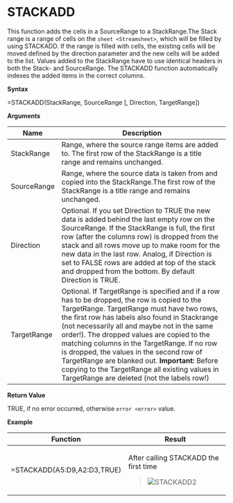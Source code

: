 # STACKADD

This function adds the cells in a SourceRange to a StackRange.The Stack
range is a range of cells on the `sheet <Streamsheet>`, which will be
filled by using STACKADD. If the range is filled with cells, the
existing cells will be moved defined by the direction parameter and the
new cells will be added to the list. Values added to the StackRange have
to use identical headers in both the Stack- and SourceRange. The
STACKADD function automatically indexes the added items in the correct
columns.

**Syntax**

=STACKADD(StackRange, SourceRange \[, Direction, TargetRange\])

**Arguments**

| Name        | Description                                                                                                                                                                                                                                                                                                                                                                                                                                                                                                                              |
|-------------|------------------------------------------------------------------------------------------------------------------------------------------------------------------------------------------------------------------------------------------------------------------------------------------------------------------------------------------------------------------------------------------------------------------------------------------------------------------------------------------------------------------------------------------|
| StackRange  | Range, where the source range items are added to. The first row of the StackRange is a title range and remains unchanged.                                                                                                                                                                                                                                                                                                                                                                                                                |
| SourceRange | Range, where the source data is taken from and copied into the StackRange.The first row of the StackRange is a title range and remains unchanged.                                                                                                                                                                                                                                                                                                                                                                                        |
| Direction   | Optional. If you set Direction to TRUE the new data is added behind the last empty row on the SourceRange. If the StackRange is full, the first row (after the columns row) is dropped from the stack and all rows move up to make room for the new data in the last row. Analog, if Direction is set to FALSE rows are added at top of the stack and dropped from the bottom. By default Direction is TRUE.                                                                                                                             |
| TargetRange | Optional. If TargetRange is specified and if a row has to be dropped, the row is copied to the TargetRange. TargetRange must have two rows, the first row has labels also found in Stackrange (not necessarily all and maybe not in the same order!). The dropped values are copied to the matching columns in the TargetRange. If no row is dropped, the values in the second row of TargetRange are blanked out. **Important:** Before copying to the TargetRange all existing values in TargetRange are deleted (not the labels row!) |

**Return Value**

TRUE, if no error occurred, otherwise `error <error>` value.

**Example**

<table>
<colgroup>
<col style="width: 50%" />
<col style="width: 50%" />
</colgroup>
<thead>
<tr class="header">
<th>Function</th>
<th>Result</th>
</tr>
</thead>
<tbody>
<tr class="odd">
<td><p>=STACKADD(<span class="blue">A5:D9</span>,<span class="red">A2:D3</span>,TRUE)</p>
<blockquote>

</blockquote></td>
<td><p>After calling STACKADD the first time</p>
<blockquote>
<p><img src="/images/STACKADD2.PNG" alt="STACKADD2" /></p>
</blockquote></td>
</tr>
</tbody>
</table>
